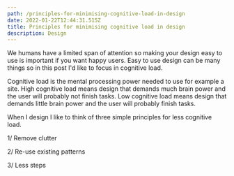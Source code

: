 ```yaml
---
path: /principles-for-minimising-cognitive-load-in-design
date: 2022-01-22T12:44:31.515Z
title: Principles for minimising cognitive load in design
description: Design
---
```

We humans have a limited span of attention so making your design easy to use is important if you want happy users. Easy to use design can be many things so in this post I'd like to focus in cognitive load.

Cognitive load is the mental processing power needed to use for example a site. High cognitive load means design that demands much brain power and the user will probably not finish tasks. Low cognitive load means design that demands little brain power and the user will probably finish tasks. 

When I design I like to think of three simple principles for less cognitive load. 

1/ Remove clutter

2/ Re-use existing patterns

3/ Less steps